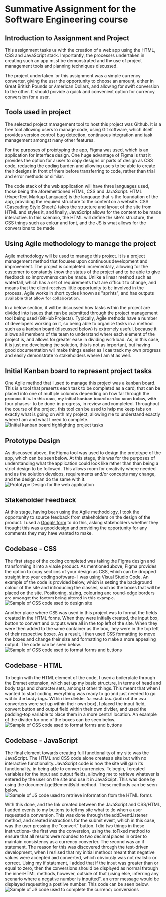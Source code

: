 # Summative Assignment for the Software Engineering course

## Introduction to Assignment and Project
This assignment tasks us with the creation of a web app using the HTML, CSS and JavaScript stack. Importantly, the processes undertaken in creating such an app must be demonstrated and the use of project management tools and planning techniques discussed.

The project undertaken for this assignment was a simple currency converter, giving the user the opportunity to choose an amount, either in Great British Pounds or American Dollars, and allowing for swift conversion to the other. It should provide a quick and convenient option for currency conversion for a user.

## Tools used in project
The selected project management tool to host this project was Github. It is a free tool allowing users to manage code, using Git software, which itself provides version control, bug detection, continuous integration and task management amongst many other features.

For the purposes of prototyping the app, Figma was used, which is an application for interface design. One huge advantage of Figma is that it provides the option for a user to copy designs or parts of design as CSS code, reducing the coding burden and allowing users to be able to create their designs in front of them before transferring to code, rather than trial and error methods or similar.

The code stack of the web application will have three languages used, those being the aforementioned HTML, CSS and JavaScript. HTML (HyperText Markup Language) is the language that is the foundation of the app, providing the required structure to the content on a website. CSS (Cascading Style Sheets) takes the structure and layout of the site from HTML and styles it, and finally, JavaScript allows for the content to be made interactive. In this scenario, the HTML will define the site's structure, the CSS things such as colour and font, and the JS is what allows for the conversions to be made.

## Using Agile methodology to manage the project
Agile methodology will be used to manage this project. It is a project management method that focuses upon continuous development and improvement. The project is completed incrementally, allowing for the customer to constantly know the status of the project and to be able to give feedback so improvments can be made. Unlike a linear method such as waterfall, which has a set of requirements that are difficult to change, and means that the client receives little opportunity to be involved in the process, Agile works in short cycles known as "sprints", and has outputs available that allow for collaboration.

In a below section, it will be discussed how tasks within the project are divided into issues that can be submitted through the project management tool being used (GitHub Projects). Typically, Agile methods have a number of developers working on it, so being able to organise tasks in a method such as a kanban board (discussed below) is extremely useful, because it allows all members of the team to understand where each element of the project is, and allows for greater ease in dividing workload. As, in this case, it is just me developing the solution, this is not as important, but having good documentation will make things easier as I can track my own progress and easily demonstrate to stakeholders where I am at as well.

## Initial Kanban board to represent project tasks
One Agile method that I used to manage this project was a kanban board. This is a tool that presents each task to be completed as a card, that can be placed into one of multiple columns depending on how far through the process it is. In this case, my initial kanban board can be seen below, with four phases- to be done, in progress, in review and completed. Throughout the course of the project, this tool can be used to help me keep tabs on exactly what is going on with my project, allowing me to understand exactly where I am and what I need to complete.
![Initial kanban board highlighting project tasks](KanbanInitial.JPG)

## Prototype Design
As discussed above, the Figma tool was used to design the prototype of the app, which can be seen below. At this stage, this was for the purposes of understanding what the application could look like rather than than being a strict design to be followed. This allows room for creativity where needed and as the solution develops, requirements and/or concepts may change, and the design can do the same with it.
![Prototype Design for the web application](SummativePrototype.png)

## Stakeholder Feedback
At this stage, having been using the Agile methodology, I took the opportunity to source feedback from stakeholders on the design of the product. I used a [Google form](https://forms.gle/okG33S6KpxcWyrvK7) to do this, asking stakeholders whether they thought this was a good design and providing the opportunity for any comments they may have wanted to make.

## Codebase - CSS
The first stage of the coding completed was taking the Figma design and transforming it into a viable product. As mentioned above, Figma provides the option to copy sections of your design as CSS, which can be dropped straight into your coding software- I was using Visual Studio Code. An example of the code is provided below, which is setting the background colour of the site and introducing the classes, such as the boxes that will be placed on the site. Positioning, sizing, colouring and round-edge borders are amongst the factors being altered in this example.
![Sample of CSS code used to design site](CSSSnippet.JPG)

Another place where CSS was used in this project was to format the fields created in the HTML forms. When they were initially created, the input box, button to convert and outputs were all in the top left of the site. When they were then added to the same container as the box, they were in the top left of their respective boxes. As a result, I then used CSS formatting to move the boxes and change their size and formatting to make a more appealing output. The code can be seen below.
![Sample of CSS code used to format forms and buttons](CSSSnippet2.JPG)

## Codebase - HTML
To begin with the HTML element of the code, I used a boilerplate through the Emmet extension, which set up my basic structure, in terms of head and body tags and character sets, amongst other things. This meant that when I wanted to start coding, everything was ready to go and just needed to go within the body tags. Within the divider for each box (both of the two converters were set up within their own box), I placed the input field, convert button and output field within their own divider, and used the padding-top variable to place them in a more central location. An example of the divider for one of the boxes can be seen below.
![Sample of CSS code used to format forms and buttons](HTMLSnippet.JPG)

## Codebase - JavaScript
The final element towards creating full functionality of my site was the JavaScript. The HTML and CSS code alone creates a site but with no interactive functionality. JavaScript code is how the site will gain its functionality, in being able to convert currencies. To begin, I created variables for the input and output fields, allowing me to retrieve whatever is entered by the user on the site and use it in JavaScript. This was done by using the document.getElementById method. These methods can be seen below.
![Sample of JS code used to retrieve information from the HTML forms](JSSnippet.JPG)

With this done, and the link created between the JavaScript and CSS/HTML, I added events to my buttons to tell my site what to do when a user requested a conversion. This was done through the addEventListener method, and created instructions for the submit event, which in this case, was the user pressing the "convert" button. I did two things in these instructions- the first was the conversion, using the .toFixed method to ensure that all results were rounded to two decimal places in order to maintain consistency as a currency converter. The second was an if statement. The reason for this was discovered through the test-driven development, when I realised that my initial methods meant that negative values were accepted and converted, which obviously was not realistic or correct. Using my if statement, I added that if the input was greater than or equal to zero, then the conversions should be displayed as normal through the innerHTML methods, however, outside of that (using else, inferring any scenario where a negative number is inputted", an error message would be displayed requesting a postiive number. This code can be seen below.
![Sample of JS code used to complete the currency conversions](JSSnippet2.JPG)
